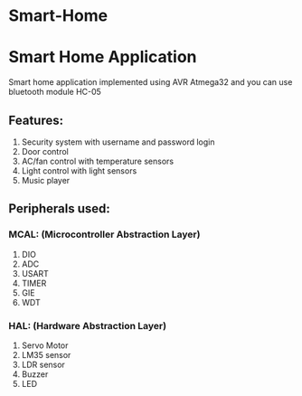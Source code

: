 # Smart-Home
# Smart Home Application
Smart home application implemented using AVR Atmega32 and you can use bluetooth module HC-05

## Features:
1. Security system with username and password login
2. Door control
3. AC/fan control with temperature sensors
4. Light control with light sensors
5. Music player 

## Peripherals used: 
### MCAL: (Microcontroller Abstraction Layer) 
1. DIO
2. ADC
3. USART
4. TIMER
5. GIE
6. WDT
### HAL: (Hardware Abstraction Layer)
1. Servo Motor
2. LM35 sensor
2. LDR sensor
4. Buzzer
5. LED
